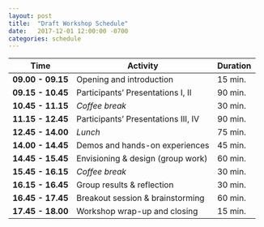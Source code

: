 ```yaml
---
layout: post
title:  "Draft Workshop Schedule"
date:   2017-12-01 12:00:00 -0700
categories: schedule
---
```


| **Time** 	          | Activity            	                | Duration 	|
|------------------   |-------------------------------------	|---------	|
| **09.00 - 09.15** 	| Opening and introduction            	| 15 min. 	|
| **09.15 - 10.45** 	| Participants’ Presentations I, II   	| 90 min. 	|
| **10.45 - 11.15** 	| *Coffee break*                        | 30 min. 	|
| **11.15 - 12.45** 	| Participants’ Presentations III, IV 	| 90 min. 	|
| **12.45 - 14.00** 	| *Lunch*                              	| 75 min. 	|
| **14.00 - 14.45** 	| Demos and hands-on experiences      	| 45 min. 	|
| **14.45 - 15.45** 	| Envisioning & design (group work)   	| 60 min. 	|
| **15.45 - 16.15** 	| *Coffee break*                        | 30 min. 	|
| **16.15 - 16.45** 	| Group results & reflection          	| 30 min. 	|
| **16.45 - 17.45** 	| Breakout session & brainstorming    	| 60 min. 	|
| **17.45 - 18.00** 	| Workshop wrap-up and closing        	| 15 min. 	|